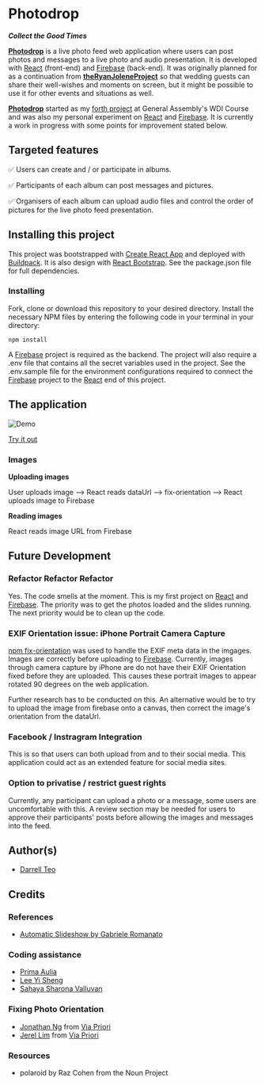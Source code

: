 # Photodrop
_**Collect the Good Times**_

[**Photodrop**](https://photodrop.herokuapp.com/) is a live photo feed web application where users can post photos and messages to a live photo and audio presentation. It is developed with [React](https://facebook.github.io/react/) (front-end) and [Firebase](https://firebase.google.com/) (back-end). It was originally planned for as a continuation from [**theRyanJoleneProject**](https://github.com/darrelltzj/theRyanJoleneProject) so that wedding guests can share their well-wishes and moments on screen, but it might be possible to use it for other events and situations as well.

[**Photodrop**](https://photodrop.herokuapp.com/) started as my [forth project](https://jeremiahalex.gitbooks.io/wdi-sg/content/11-projects/project-4/readme.html) at General Assembly's WDI Course and was also my personal experiment on [React](https://facebook.github.io/react/) and [Firebase](https://firebase.google.com/). It is currently a work in progress with some points for improvement stated below.

## Targeted features
:white_check_mark: Users can create and / or participate in albums.

:white_check_mark: Participants of each album can post messages and pictures.

:white_check_mark: Organisers of each album can upload audio files and control the order of pictures for the live photo feed presentation.

## Installing this project

This project was bootstrapped with [Create React App](https://github.com/facebookincubator/create-react-app) and deployed with [Buildpack](https://github.com/mars/create-react-app-buildpack). It is also design with [React Bootstrap](https://react-bootstrap.github.io/). See the package.json file for full dependencies.

### Installing

Fork, clone or download this repository to your desired directory. Install the necessary NPM files by entering the following code in your terminal in your directory:

```
npm install
```
A [Firebase](https://firebase.google.com/) project is required as the backend. The project will also require a .env file that contains all the secret variables used in the project.  See the .env.sample file for the environment configurations required to connect the [Firebase](https://firebase.google.com/) project to the [React](https://facebook.github.io/react/) end of this project.

## The application
![Demo](http://i.imgur.com/PnyCMDs.gif)

[Try it out](https://photodrop.herokuapp.com/)

### Images
**Uploading images**

User uploads image --> React reads dataUrl --> fix-orientation --> React uploads image to Firebase

**Reading images**

React reads image URL from Firebase

## Future Development

### Refactor Refactor Refactor
Yes. The code smells at the moment. This is my first project on [React](https://facebook.github.io/react/) and [Firebase](https://firebase.google.com/). The priority was to get the photos loaded and the slides running. The next priority would be to clean up the code.

### EXIF Orientation issue: iPhone Portrait Camera Capture
[npm fix-orientation](https://www.npmjs.com/package/fix-orientation) was used to handle the EXIF meta data in the imgages. Images are correctly before uploading to [Firebase](https://firebase.google.com/). Currently, images through camera capture by iPhone are do not have their EXIF Orientation fixed before they are uploaded. This causes these portrait images to appear rotated 90 degrees on the web application.

Further research has to be conducted on this. An alternative would be to try to upload the image from firebase onto a canvas, then correct the image's orientation from the dataUrl.

### Facebook / Instragram Integration
This is so that users can both upload from and to their social media. This application could act as an extended feature for social media sites.

### Option to privatise / restrict guest rights
Currently, any participant can upload a photo or a message, some users are uncomfortable with this. A review section may be needed for users to approve their participants' posts before allowing the images and messages into the feed.

## Author(s)
- [Darrell Teo](https://github.com/darrelltzj)

## Credits

### References
- [Automatic Slideshow by Gabriele Romanato](https://codepen.io/gabrieleromanato/pen/dImly)

### Coding assistance
- [Prima Aulia](https://github.com/primaulia)
- [Lee Yi Sheng](https://github.com/yisheng90)
- [Sahaya Sharona Valluvan](https://github.com/sharona1610)

### Fixing Photo Orientation
- [Jonathan Ng](https://github.com/noll-fyra) from [Via Priori](https://github.com/noll-fyra/viapriori2)
- [Jerel Lim](https://github.com/jerel-lim) from [Via Priori](https://github.com/noll-fyra/viapriori2)

### Resources
- polaroid by Raz Cohen from the Noun Project
